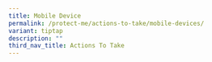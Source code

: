 ```yaml
---
title: Mobile Device
permalink: /protect-me/actions-to-take/mobile-devices/
variant: tiptap
description: ""
third_nav_title: Actions To Take
---
```

